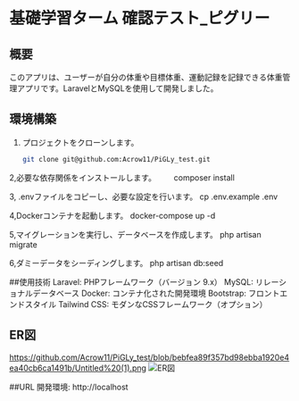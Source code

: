 # 基礎学習ターム 確認テスト_ピグリー

## 概要
このアプリは、ユーザーが自分の体重や目標体重、運動記録を記録できる体重管理アプリです。LaravelとMySQLを使用して開発しました。

## 環境構築

1. プロジェクトをクローンします。
   ```bash
   git clone git@github.com:Acrow11/PiGLy_test.git
   

2,必要な依存関係をインストールします。
　　composer install

3, .envファイルをコピーし、必要な設定を行います。
    cp .env.example .env

4,Dockerコンテナを起動します。
docker-compose up -d

5,マイグレーションを実行し、データベースを作成します。
php artisan migrate

6,ダミーデータをシーディングします。
 php artisan db:seed

##使用技術
Laravel: PHPフレームワーク（バージョン 9.x）
MySQL: リレーショナルデータベース
Docker: コンテナ化された開発環境
Bootstrap: フロントエンドスタイル
Tailwind CSS: モダンなCSSフレームワーク（オプション）

## ER図
https://github.com/Acrow11/PiGLy_test/blob/bebfea89f357bd98ebba1920e4ea40cb6ca1491b/Untitled%20(1).png
![ER図](https://raw.githubusercontent.com/Acrow11/PiGLy_test/bebfea89f357bd98ebba1920e4ea40cb6ca1491b/Untitled%20(1).png)





##URL
開発環境: http://localhost

